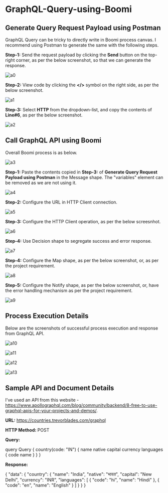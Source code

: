 # GraphQL-Query-using-Boomi

## Generate Query Request Payload using Postman
GraphQL Query can be tricky to directly write in Boomi process canvas. I recommend using Postman to generate the same with the following steps.

**Step-1:** Send the request payload by clicking the **Send** button on the top-right corner, as per the below screenshot, so that we can generate the response.

![a0](https://user-images.githubusercontent.com/12267939/205017655-5fe1ba42-3380-4e8c-b502-102b46cb6d71.JPG)

**Step-2:** View code by clicking the **</>** symbol on the right side, as per the below screenshot.

![a1](https://user-images.githubusercontent.com/12267939/205017951-1220196d-cd33-4b00-9850-46c0805ae8de.JPG)

**Step-3:** Select **HTTP** from the dropdown-list, and copy the contents of **Line#6**, as per the below screenshot.

![a2](https://user-images.githubusercontent.com/12267939/205018749-2987d9aa-c36c-4f67-b2a5-a53f730e0cf1.JPG)



## Call GraphQL API using Boomi
Overall Boomi process is as below.

![a3](https://user-images.githubusercontent.com/12267939/205021012-5bf1e7c5-b86d-451c-92a8-ccf6a852c1d7.JPG)

**Step-1:** Paste the contents copied in **Step-3:** of **Generate Query Request Payload using Postman** in the Message shape. The "variables" element can be removed as we are not using it.

![a4](https://user-images.githubusercontent.com/12267939/205024715-2c775a9a-c5ba-4b4c-b73d-6870f1eb6d38.JPG)

**Step-2:** Configure the URL in HTTP Client connection.

![a5](https://user-images.githubusercontent.com/12267939/205024773-c0be81cb-0aaf-452d-b6b2-00de2b502cd7.JPG)

**Step-3:** Configure the HTTP Client operation, as per the below screesnhot.

![a6](https://user-images.githubusercontent.com/12267939/205024825-d33d6861-1658-424e-9a5a-cb7668029ab7.JPG)

**Step-4:** Use Decision shape to segregate success and error response.

![a7](https://user-images.githubusercontent.com/12267939/205024916-db36d68c-548e-46a3-9688-98b8ebe1f5d1.JPG)

**Step-4:** Configure the Map shape, as per the below screenshot, or, as per the project requirement.

![a8](https://user-images.githubusercontent.com/12267939/205025009-6d86de24-fac0-4dca-b0a9-b37ca0d3cf63.JPG)

**Step-5:** Configure the Notify shape, as per the below screenshot, or, have the error handling mechanism as per the project requirement.

![a9](https://user-images.githubusercontent.com/12267939/205025049-d688b0be-0b0c-418f-aa3d-43288e002d35.JPG)



## Process Execution Details
Below are the screenshots of successful process execution and response from GraphQL API.

![a10](https://user-images.githubusercontent.com/12267939/205025589-60fcda1d-d017-4aa0-93c2-7fb7f6f3c84e.JPG)

![a11](https://user-images.githubusercontent.com/12267939/205025630-bea1bc14-fa65-4df9-bdff-0289ea374ed3.JPG)

![a12](https://user-images.githubusercontent.com/12267939/205025662-5b8136aa-fcef-45b4-b64b-ae66526bc8a4.JPG)

![a13](https://user-images.githubusercontent.com/12267939/205025699-3d139b49-845c-41d3-aaf0-4dcda86aa041.JPG)


## Sample API and Document Details

I've used an API from this website - https://www.apollographql.com/blog/community/backend/8-free-to-use-graphql-apis-for-your-projects-and-demos/.

**URL:** https://countries.trevorblades.com/graphql

**HTTP Method:** POST

**Query:** 

query Query {
  country(code: "IN") {
    name
    native
    capital
    currency
    languages {
      code
      name
    }
  }
}

**Response:** 

{
    "data": {
        "country": {
            "name": "India",
            "native": "भारत",
            "capital": "New Delhi",
            "currency": "INR",
            "languages": [
                {
                    "code": "hi",
                    "name": "Hindi"
                },
                {
                    "code": "en",
                    "name": "English"
                }
            ]
        }
    }
}
